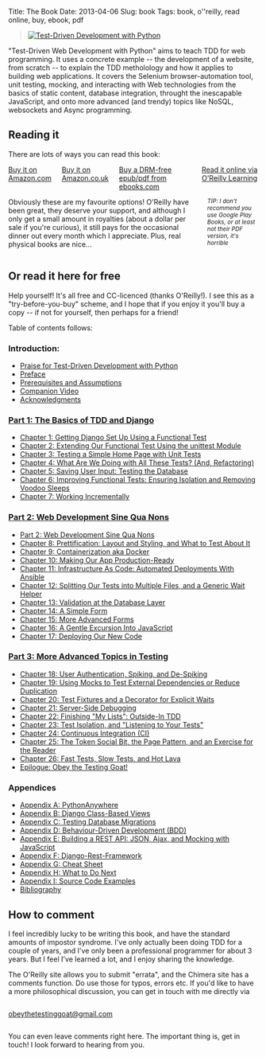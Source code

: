Title: The Book
Date: 2013-04-06
Slug: book
Tags: book, o''reilly, read online, buy, ebook, pdf

<div class="right">
    <blockquote>
        <a href="http://shop.oreilly.com/product/0636920051091.do" target="_top">
            <img src="https://akamaicovers.oreilly.com/images/0636920029533/cat.gif" border="0" alt="Test-Driven Development with Python"/>
        </a>
    </blockquote>
</div>

"Test-Driven Web Development with Python" aims to teach TDD for web
programming. It uses a concrete example -- the development of a website,
from scratch -- to explain the TDD metholology and how it applies to 
building web applications. It covers the Selenium browser-automation tool,
unit testing, mocking, and interacting with Web technologies from the basics of
static content, database integration, throught the inescapable JavaScript, and
onto more advanced (and trendy) topics like NoSQL, websockets and Async
programming.


Reading it
----------

There are lots of ways you can read this book:

<div class="row">
  <div class="large-3 columns">
    <a class="button" href="http://amzn.to/2vl4B6O" target="_top">
      Buy it on Amazon.com
    </a>
    <a class="button" href="http://amzn.to/2wJTxOn" target="_top">
      Buy it on Amazon.co.uk
    </a>
    <a class="button" href="http://www.ebooks.com/95836888/test-driven-development-with-python/percival-harry-j-w/" target="_top">
      Buy a DRM-free epub/pdf from ebooks.com
    </a>
    <a class="button" href="https://learning.oreilly.com/library/view/test-driven-development-with/9781098148706/" target="_top">
      Read it online via O'Reilly Learning
    </a>
  </div>

  <div class="large-9 columns">
    <p>
      Obviously these are my favourite options!  O'Reilly have been
      great, they deserve your support, and although I only get a
      small amount in royalties (about a dollar per sale if
      you're curious), it still pays for the occasional dinner
      out every month which I appreciate.  Plus, real physical
      books are nice... 
    </p>
    <p>
      <small><i>TIP: I don't recommend you use Google Play Books, or at least not their PDF version, it's horrible</i></small>
    </p>
  </div>
</div>

<h2 id="toc">Or read it here for free</h2>

Help yourself!
It's all free and CC-licenced (thanks O'Reilly!). 
I see this as a "try-before-you-buy" scheme, and I hope
that if you enjoy it you'll buy a copy -- if not for
yourself, then perhaps for a friend!

Table of contents follows:


### Introduction:
* [Praise for Test-Driven Development with Python](/book/praise.forbook.html)
* [Preface](/book/preface.html)
* [Prerequisites and Assumptions](/book/pre-requisite-installations.html)
* [Companion Video](/book/video_plug.html)
* [Acknowledgments](/book/acknowledgments.html)

### [Part 1: The Basics of TDD and Django](/book/part1.forbook.html)

* [Chapter 1: Getting Django Set Up Using a Functional Test](/book/chapter_01.html)
* [Chapter 2: Extending Our Functional Test Using the unittest Module](/book/chapter_02_unittest.html)
* [Chapter 3: Testing a Simple Home Page with Unit Tests](/book/chapter_03_unit_test_first_view.html)
* [Chapter 4: What Are We Doing with All These Tests? (And, Refactoring)](/book/chapter_04_philosophy_and_refactoring.html)
* [Chapter 5: Saving User Input: Testing the Database](/book/chapter_05_post_and_database.html)
* [Chapter 6: Improving Functional Tests: Ensuring Isolation and Removing Voodoo Sleeps](/book/chapter_06_explicit_waits_1.html)
* [Chapter 7: Working Incrementally](/book/chapter_07_working_incrementally.html)



### [Part 2: Web Development Sine Qua Nons](/book/part2.forbook.html)

* [Part 2: Web Development Sine Qua Nons](/book/part2.forbook.html)
* [Chapter 8: Prettification: Layout and Styling, and What to Test About It](/book/chapter_08_prettification.html)
* [Chapter 9: Containerization aka Docker](/book/chapter_09_docker.html)
* [Chapter 10: Making Our App Production-Ready](/book/chapter_10_production_readiness.html)
* [Chapter 11: Infrastructure As Code: Automated Deployments With Ansible](/book/chapter_11_ansible.html)
* [Chapter 12: Splitting Our Tests into Multiple Files, and a Generic Wait Helper](/book/chapter_12_organising_test_files.html)
* [Chapter 13: Validation at the Database Layer](/book/chapter_13_database_layer_validation.html)
* [Chapter 14: A Simple Form](/book/chapter_14_simple_form.html)
* [Chapter 15: More Advanced Forms](/book/chapter_15_advanced_forms.html)
* [Chapter 16: A Gentle Excursion Into JavaScript](/book/chapter_16_javascript.html)
* [Chapter 17: Deploying Our New Code](/book/chapter_17_second_deploy.html)



### [Part 3: More Advanced Topics in Testing](/book/part3.forbook.html)

* [Chapter 18: User Authentication, Spiking, and De-Spiking](/book/chapter_18_spiking_custom_auth.html)
* [Chapter 19: Using Mocks to Test External Dependencies or Reduce Duplication](/book/chapter_19_mocking.html)
* [Chapter 20: Test Fixtures and a Decorator for Explicit Waits](/book/chapter_20_fixtures_and_wait_decorator.html)
* [Chapter 21: Server-Side Debugging](/book/chapter_21_server_side_debugging.html)
* [Chapter 22: Finishing "My Lists": Outside-In TDD](/book/chapter_22_outside_in.html)
* [Chapter 23: Test Isolation, and "Listening to Your Tests"](/book/chapter_purist_unit_tests.html)
* [Chapter 24: Continuous Integration (CI)](/book/chapter_CI.html)
* [Chapter 25: The Token Social Bit, the Page Pattern, and an Exercise for the Reader](/book/chapter_page_pattern.html)
* [Chapter 26: Fast Tests, Slow Tests, and Hot Lava](/book/chapter_hot_lava.html)
* [Epilogue: Obey the Testing Goat!](/book/epilogue.html)

### Appendices

* [Appendix A: PythonAnywhere](/book/appendix_I_PythonAnywhere.html)
* [Appendix B: Django Class-Based Views](/book/appendix_Django_Class-Based_Views.html)
* [Appendix C: Testing Database Migrations](/book/appendix_IV_testing_migrations.html)
* [Appendix D: Behaviour-Driven Development (BDD)](/book/appendix_bdd.html)
* [Appendix E: Building a REST API: JSON, Ajax, and Mocking with JavaScript](/book/appendix_rest_api.html)
* [Appendix F: Django-Rest-Framework](/book/appendix_DjangoRestFramework.html)
* [Appendix G: Cheat Sheet](/book/appendix_IX_cheat_sheet.html)
* [Appendix H: What to Do Next](/book/appendix_X_what_to_do_next.html)
* [Appendix I: Source Code Examples](/book/appendix_github_links.html)
* [Bibliography](/book/bibliography.html)




How to comment
--------------

I feel incredibly lucky to be writing this book, and have the standard amounts of
impostor syndrome. I've only actually been doing TDD for a couple of years, and I've
only been a professional programmer for about 3 years.  But I feel I've learned a lot,
and I enjoy sharing the knowledge.

The O'Reilly site allows you to submit "errata", and the Chimera site has a comments
function. Do use those for typos, errors etc.  If you'd like to have a more
philosophical discussion, you can get in touch with me directly via

<div class="small-3 small-centered columns">
    <p class="center-text">
        <a href="mailto:obeythetestinggoat@gmail.com">obeythetestinggoat@gmail.com</a>
    </p>
</div>

You can even leave comments right here.  The important thing is, get in touch!
I look forward to hearing from you.

